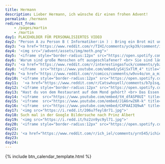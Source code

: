 ```yaml
---
title: Hermann
description: Lieber Hermann, ich wünsche dir einen frohen Advent!
permalink: /hermann
redirect_from:
    - /pages/martin 
    - /martin
day1: PLACEHOLDER FÜR PERSONALISIERTES VIDEO
day2: "Person A zu Person B ( Informatiker:in ) : Bring ein Brot mit und wenn sie frische Eier haben bring sechs .... <br> Person B kommt zurück mit sechs Broten, denn sie hatten frische Eier."
day3: "<a href='https://www.reddit.com/r/TIHI/comments/yckp39/comment/itmt0na/'>Klick! (Reddit Link)</a>"
day4: '<img src="/advent/assets/img/moth.png">'
day5: '<iframe style="border-radius:12px" src="https://open.spotify.com/embed/track/4JjPEOCqAsLBZ9VJYfhxlX?utm_source=generator" width="100%" height="380" frameBorder="0" allowfullscreen="" allow="autoplay; clipboard-write; encrypted-media; fullscreen; picture-in-picture" loading="lazy"></iframe>'
day6: 'Warum sind große Menschen oft ausgeschlafener? <br> Sie sind länger im Bett.'
day7: '<a href="https://www.reddit.com/r/interestingasfuck/comments/ybz2g7/this_briefcase_is_secretly_a_gun/itji2j3/">Klick! (Reddit Link)</a>'
day8: '<iframe  src="https://www.youtube.com/embed/yS4jSxTlM_4" title="YouTube video player" frameborder="0" allow="accelerometer; clipboard-write; encrypted-media; gyroscope; picture-in-picture" allowfullscreen></iframe>'
day9: "<a href='https://www.reddit.com/r/comics/comments/w9vv4o/on_a_mission_oc/'>Klick für Emotionen</a>"
day10: '<iframe style="border-radius:12px" src="https://open.spotify.com/embed/track/0F1uwpAhOfcK0AHkQODdhM?utm_source=generator" width="100%" height="380" frameBorder="0" allowfullscreen="" allow="autoplay; clipboard-write; encrypted-media; fullscreen; picture-in-picture" loading="lazy"></iframe>'
day11:  '<a href="https://www.reddit.com/r/Catswhoyell/comments/b7p1sq/rububububu/">Klick für Cutie</a>'
day12: '<iframe style="border-radius:12px" src="https://open.spotify.com/embed/track/7v1XOSPvXC9Tir8xWAmHGw?utm_source=generator" width="100%" height="380" frameBorder="0" allowfullscreen="" allow="autoplay; clipboard-write; encrypted-media; fullscreen; picture-in-picture" loading="lazy"></iframe>'
day13: "Hast du von dem Restaurant auf dem Mond gehört? <br> Das Essen soll richtig gut sein aber hat keine Atmosphäre."
day14: '<iframe  src="https://www.youtube.com/embed/tH_dfASP0UI" title="YouTube video player" frameborder="0" allow="accelerometer; autoplay; clipboard-write; encrypted-media; gyroscope; picture-in-picture" allowfullscreen></iframe>'
day15: '<iframe  src="https://www.youtube.com/embed/J1A6rwZ6R-k" title="YouTube video player" frameborder="0" allow="accelerometer; autoplay; clipboard-write; encrypted-media; gyroscope; picture-in-picture" allowfullscreen></iframe>'
day16: '<iframe  src="https://www.youtube.com/embed/CXPAAI3Q9wA" title="YouTube video player" frameborder="0" allow="accelerometer; autoplay; clipboard-write; encrypted-media; gyroscope; picture-in-picture" allowfullscreen></iframe>'
day17: '<img src="https://i.redd.it/206u7feyl8r71.jpg">'
day18: Such mal in der Google Bildersuche nach Prinz Albert
day19: '<img src="https://i.redd.it/hz2zn9yc9yl71.jpg">'
day20: '<iframe style="border-radius:12px" src="https://open.spotify.com/embed/track/3vkQ5DAB1qQMYO4Mr9zJN6?utm_source=generator" width="100%" height="380" frameBorder="0" allowfullscreen="" allow="autoplay; clipboard-write; encrypted-media; fullscreen; picture-in-picture" loading="lazy"></iframe>'
day21: 
day22: '<a href="https://www.reddit.com/r/ich_iel/comments/yrn545/ichiel/">Klick für Augenrollen</a>'
day23:
day24:
---
```


{% include btn_calendar_template.html %}